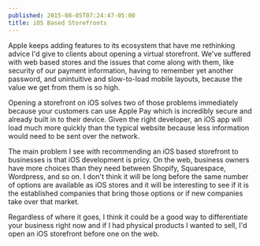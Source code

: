 ```yaml
---
published: 2015-08-05T07:24:47-05:00
title: iOS Based Storefronts
---
```

Apple keeps adding features to its ecosystem that have me rethinking advice I'd give to clients about opening a virtual storefront. We've suffered with web based stores and the issues that come along with them, like security of our payment information, having to remember yet another password, and unintuitive and slow-to-load mobile layouts, because the value we get from them is so high.

Opening a storefront on iOS solves two of those problems immediately because your customers can use Apple Pay which is incredibly secure and already built in to their device. Given the right developer, an iOS app will load much more quickly than the typical website because less information would need to be sent over the network.

The main problem I see with recommending an iOS based storefront to businesses is that iOS development is pricy. On the web, business owners have more choices than they need between Shopify, Squarespace, Wordpress, and so on. I don't think it will be long before the same number of options are available as iOS stores and it will be interesting to see if it is the established companies that bring those options or if new companies take over that market.

Regardless of where it goes, I think it could be a good way to differentiate your business right now and if I had physical products I wanted to sell, I'd open an iOS storefront before one on the web.